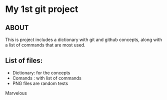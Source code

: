 # My 1st git project

## ABOUT 

This is project includes a dictionary with git and github concepts, along with a list of commands that are most used.

## List of files:

- Dictionary: for the concepts
- Comands : with list of commands
- PNG files are random tests

Marvelous
